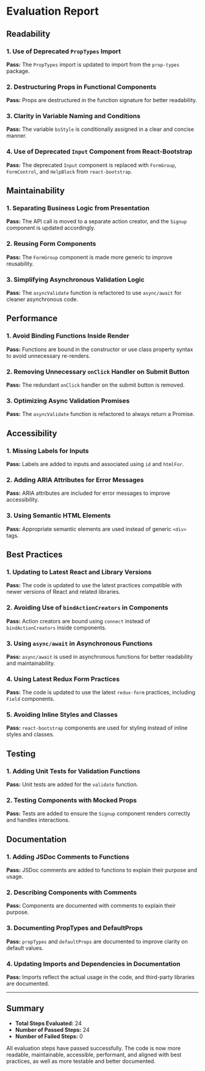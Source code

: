 # Evaluation Report

## Readability

### 1. Use of Deprecated `PropTypes` Import
**Pass:** The `PropTypes` import is updated to import from the `prop-types` package.

### 2. Destructuring Props in Functional Components
**Pass:** Props are destructured in the function signature for better readability.

### 3. Clarity in Variable Naming and Conditions
**Pass:** The variable `bsStyle` is conditionally assigned in a clear and concise manner.

### 4. Use of Deprecated `Input` Component from React-Bootstrap
**Pass:** The deprecated `Input` component is replaced with `FormGroup`, `FormControl`, and `HelpBlock` from `react-bootstrap`.

## Maintainability

### 1. Separating Business Logic from Presentation
**Pass:** The API call is moved to a separate action creator, and the `Signup` component is updated accordingly.

### 2. Reusing Form Components
**Pass:** The `FormGroup` component is made more generic to improve reusability.

### 3. Simplifying Asynchronous Validation Logic
**Pass:** The `asyncValidate` function is refactored to use `async/await` for cleaner asynchronous code.

## Performance

### 1. Avoid Binding Functions Inside Render
**Pass:** Functions are bound in the constructor or use class property syntax to avoid unnecessary re-renders.

### 2. Removing Unnecessary `onClick` Handler on Submit Button
**Pass:** The redundant `onClick` handler on the submit button is removed.

### 3. Optimizing Async Validation Promises
**Pass:** The `asyncValidate` function is refactored to always return a Promise.

## Accessibility

### 1. Missing Labels for Inputs
**Pass:** Labels are added to inputs and associated using `id` and `htmlFor`.

### 2. Adding ARIA Attributes for Error Messages
**Pass:** ARIA attributes are included for error messages to improve accessibility.

### 3. Using Semantic HTML Elements
**Pass:** Appropriate semantic elements are used instead of generic `<div>` tags.

## Best Practices

### 1. Updating to Latest React and Library Versions
**Pass:** The code is updated to use the latest practices compatible with newer versions of React and related libraries.

### 2. Avoiding Use of `bindActionCreators` in Components
**Pass:** Action creators are bound using `connect` instead of `bindActionCreators` inside components.

### 3. Using `async/await` in Asynchronous Functions
**Pass:** `async/await` is used in asynchronous functions for better readability and maintainability.

### 4. Using Latest Redux Form Practices
**Pass:** The code is updated to use the latest `redux-form` practices, including `Field` components.

### 5. Avoiding Inline Styles and Classes
**Pass:** `react-bootstrap` components are used for styling instead of inline styles and classes.

## Testing

### 1. Adding Unit Tests for Validation Functions
**Pass:** Unit tests are added for the `validate` function.

### 2. Testing Components with Mocked Props
**Pass:** Tests are added to ensure the `Signup` component renders correctly and handles interactions.

## Documentation

### 1. Adding JSDoc Comments to Functions
**Pass:** JSDoc comments are added to functions to explain their purpose and usage.

### 2. Describing Components with Comments
**Pass:** Components are documented with comments to explain their purpose.

### 3. Documenting PropTypes and DefaultProps
**Pass:** `propTypes` and `defaultProps` are documented to improve clarity on default values.

### 4. Updating Imports and Dependencies in Documentation
**Pass:** Imports reflect the actual usage in the code, and third-party libraries are documented.

---

## Summary

- **Total Steps Evaluated:** 24
- **Number of Passed Steps:** 24
- **Number of Failed Steps:** 0

All evaluation steps have passed successfully. The code is now more readable, maintainable, accessible, performant, and aligned with best practices, as well as more testable and better documented.